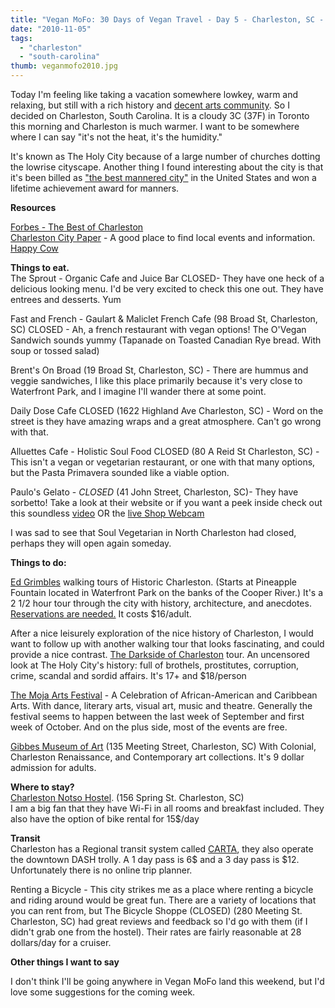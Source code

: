 ```yaml
---
title: "Vegan MoFo: 30 Days of Vegan Travel - Day 5 - Charleston, SC - The Holy City"
date: "2010-11-05"
tags:
  - "charleston"
  - "south-carolina"
thumb: veganmofo2010.jpg
---
```


Today I'm feeling like taking a vacation somewhere lowkey, warm and relaxing, but still with a rich history and [decent arts community](http://www.charlestonarts.sc/). So I decided on Charleston, South Carolina. It is a cloudy 3C (37F) in Toronto this morning and Charleston is much warmer. I want to be somewhere where I can say "it's not the heat, it's the humidity."  

It's known as The Holy City because of a large number of churches dotting the lowrise cityscape. Another thing I found interesting about the city is that it's been billed as ["the best mannered city"](http://www.charlestoncvb.com/tour/events_news/charleston-news/charleston_accepts_most_mannerly_city_lifetime_achievement_award-753) in the United States and won a lifetime achievement award for manners.  


**Resources**  

[Forbes - The Best of Charleston](http://www.forbes.com/forbes-life-magazine/2009/0427/080-travel-culture-charleston-past-perfect.html)  
[Charleston City Paper](http://www.charlestoncitypaper.com/) - A good place to find local events and information.  
[Happy Cow](http://www.happycow.net/north_america/usa/south_carolina/charleston/)  

**Things to eat.**  
The Sprout - Organic Cafe and Juice Bar CLOSED- They have one heck of a delicious looking menu. I'd be very excited to check this one out. They have entrees and desserts. Yum  

Fast and French - Gaulart & Maliclet French Cafe (98 Broad St, Charleston, SC) CLOSED - Ah, a french restaurant with vegan options! The O'Vegan Sandwich sounds yummy (Tapanade on Toasted Canadian Rye bread. With soup or tossed salad)  

Brent's On Broad (19 Broad St, Charleston, SC) - There are hummus and veggie sandwiches, I like this place primarily because it's very close to Waterfront Park, and I imagine I'll wander there at some point.  

Daily Dose Cafe CLOSED (1622 Highland Ave Charleston, SC) - Word on the street is they have amazing wraps and a great atmosphere. Can't go wrong with that.  

Alluettes Cafe - Holistic Soul Food CLOSED (80 A Reid St Charleston, SC) - This isn't a vegan or vegetarian restaurant, or one with that many options, but the Pasta Primavera sounded like a viable option.  

Paulo's Gelato - *CLOSED* (41 John Street, Charleston, SC)- They have sorbetto! Take a look at their website or if you want a peek inside check out this soundless [video](http://www.youtube.com/watch?v=A8_8gk5CMfk) OR the [live Shop Webcam](http://www.paolosgelato.com/live_cam_post.html?loc=chs)  


I was sad to see that Soul Vegetarian in North Charleston had closed, perhaps they will open again someday.  


**Things to do:**  

[Ed Grimbles](http://www.edgrimballtours.com/index.htm) walking tours of Historic Charleston. (Starts at Pineapple Fountain located in Waterfront Park on the banks of the Cooper River.) It's a 2 1/2 hour tour through the city with history, architecture, and anecdotes. [Reservations are needed.](http://www.edgrimballtours.com/reservation.htm) It costs $16/adult.  

After a nice leisurely exploration of the nice history of Charleston, I would want to follow up with another walking tour that looks fascinating, and could provide a nice contrast. [The Darkside of Charleston](http://www.bulldogtours.com/charleston-sc-walking-tours.html) tour. An uncensored look at The Holy City's history: full of brothels, prostitutes, corruption, crime, scandal and sordid affairs. It's 17+ and $18/person  

[The Moja Arts Festival](http://www.mojafestival.com/home/) - A Celebration of African-American and Caribbean Arts. With dance, literary arts, visual art, music and theatre. Generally the festival seems to happen between the last week of September and first week of October. And on the plus side, most of the events are free.  

[Gibbes Museum of Art](http://www.gibbesmuseum.org/) (135 Meeting Street, Charleston, SC) With Colonial, Charleston Renaissance, and Contemporary art collections. It's 9 dollar admission for adults.  

**Where to stay?**  
[Charleston Notso Hostel](http://notsohostel.com/index.html). (156 Spring St. Charleston, SC)  
I am a big fan that they have Wi-Fi in all rooms and breakfast included. They also have the option of bike rental for 15$/day  

**Transit**  
Charleston has a Regional transit system called [CARTA](http://www.ridecarta.com/home/default.aspx), they also operate the downtown DASH trolly. A 1 day pass is 6$ and a 3 day pass is $12. Unfortunately there is no online trip planner.  

Renting a Bicycle - This city strikes me as a place where renting a bicycle and riding around would be great fun. There are a variety of locations that you can rent from, but The Bicycle Shoppe (CLOSED) (280 Meeting St. Charleston, SC) had great reviews and feedback so I'd go with them (if I didn't grab one from the hostel). Their rates are fairly reasonable at 28 dollars/day for a cruiser.  

**Other things I want to say**  

I don't think I'll be going anywhere in Vegan MoFo land this weekend, but I'd love some suggestions for the coming week.
